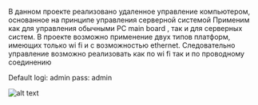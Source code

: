 В данном проекте реализовано удаленное управление компьютером, основанное на принципе управления серверной системой
Применим как для управления обычными PC main board , так и для серверных систем.
В проекте возможно применение двух типов платформ, имеющих только wi fi и с возможностью ethernet. Следовательно управление возможно реализовать как по wi fi так и по проводному соединению

Default logi: admin pass: admin 

![alt text]([http://url/to/img.png](https://github.com/DoctorDeatch/IPMI/blob/main/%D0%A1%D0%BD%D0%B8%D0%BC%D0%BE%D0%BA%20%D1%8D%D0%BA%D1%80%D0%B0%D0%BD%D0%B0%202025-04-13%20103208.jpg?raw=true))
